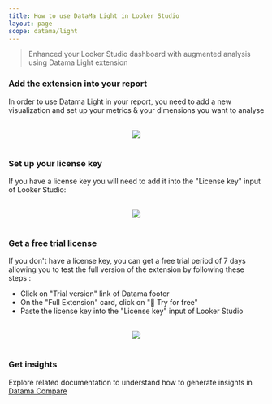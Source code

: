 ```yaml
---
title: How to use DataMa Light in Looker Studio
layout: page
scope: datama/light
---
```


> Enhanced your Looker Studio dashboard with augmented analysis using Datama Light extension

### Add the extension into your report

In order to use Datama Light in your report, you need to add a new visualization and set up your metrics & your dimensions you want to analyse

<br>

<center><img src="{{site.url}}/{{site.baseurl}}/extensions/assets/gif/looker.gif" /></center>

<br>

### Set up your license key

If you have a license key you will need to add it into the "License key" input of Looker Studio:

<br>

<center><img src="{{site.url}}/{{site.baseurl}}/extensions/assets/gif/looker-license.gif" /></center>

<br>

### Get a free trial license

If you don't have a license key, you can get a free trial period of 7 days allowing you to test the full version of the extension by following these steps :

- Click on "Trial version" link of Datama footer
- On the "Full Extension" card, click on "🚀 Try for free"
- Paste the license key into the "License key" input of Looker Studio

<br>

<center><img src="{{site.url}}/{{site.baseurl}}/extensions/assets/gif/looker-temp.gif" /></center>

<br>

### Get insights

Explore related documentation to understand how to generate insights in [Datama Compare]({{site.url}}/{{site.baseurl}}/extensions/datama-compare/introduction.html)